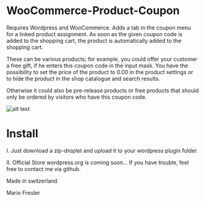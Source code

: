 # WooCommerce-Product-Coupon
Requires Wordpress and WooCommerce. Adds a tab in the coupon menu for a linked product assignment. As soon as the given coupon code is added to the shopping cart, the product is automatically added to the shopping cart. 

These can be various products; for example, you could offer your customer a free gift, if he enters this coupon code in the input mask.
You have the possibility to set the price of the product to 0.00 in the product settings or to hide the product in the shop catalogue and search results.

Otherwise it could also be pre-release products or free products that should only be ordered by visitors who have this coupon code.

![alt text](https://camo.githubusercontent.com/be6d065f231e2383d82afe922d02372dd76d68bf/68747470733a2f2f626f6a6574742e636f6d2f696d672f776f6f636f6d6d657263655f667265655f70726f647563745f706c7567696e5f636f75706f6e2e706e67)



# Install
I. Just download a zip-droplet and upload it to your wordpress plugin folder.

II. Official Store wordpress.org is coming soon... If you have trouble, feel free to contact me via github.


Made in switzerland

Mario Freuler
